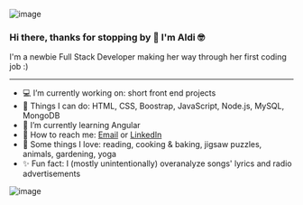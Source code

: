 ![image](https://user-images.githubusercontent.com/75340355/119553710-423ac000-bd72-11eb-88fb-885937a081f0.png)


### Hi there, thanks for stopping by 👋 I'm Aldi 🤓



I'm a newbie Full Stack Developer making her way through her first coding job :)

<!--
**aldanadc/aldanadc** is a ✨ _special_ ✨ repository because its `README.md` (this file) appears on your GitHub profile.

Here are some ideas to get you started:
-->

---

- 💻 I’m currently working on: short front end projects
- 🧰 Things I can do: HTML, CSS, Boostrap, JavaScript, Node.js, MySQL, MongoDB
- 🌱 I’m currently learning Angular
- 📧 How to reach me: [Email](mailto:aldanacasal@gmail.com) or [LinkedIn](https://www.linkedin.com/in/aldana-daniela-casal/)
- 💚 Some things I love: reading, cooking & baking, jigsaw puzzles, animals, gardening, yoga
- ✨ Fun fact: I (mostly unintentionally) overanalyze songs' lyrics and radio advertisements



![image](https://user-images.githubusercontent.com/75340355/119553739-4b2b9180-bd72-11eb-8ee7-784817548a1a.png)

